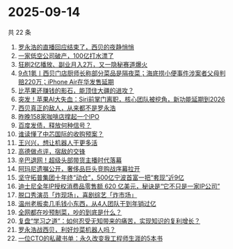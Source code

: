 # 2025-09-14

共 22 条

<!-- BEGIN 36KR -->
<!-- 最后更新时间 2025-09-14 08:45:16 +0800 -->
1. [罗永浩的直播回应结束了，西贝的夜静悄悄](https://36kr.com/p/3464443525371529)
1. [一家低空公司破产，100亿打水漂了](https://36kr.com/p/3464862733063814)
1. [狂刷2亿播放、副业月入2万，又一隐秘赛道爆火](https://36kr.com/p/3464619080652422)
1. [9点1氪丨西贝门店厨师长称部分菜品是隔夜菜；海底捞小便事件涉案者父母判赔220万；iPhone Air在华发售延期](https://36kr.com/p/3463950592366215)
1. [比苹果还赚钱的影石，能顶住大疆的进攻？](https://36kr.com/p/3464455763137922)
1. [突发！苹果AI大失血：Siri前掌门离职，核心团队被挖角，新功能延期到2026](https://36kr.com/p/3464729146250886)
1. [西贝真正的敌人，从来都不是罗永浩](https://36kr.com/p/3464839499798150)
1. [昨晚158家咖啡店撑起一个IPO](https://36kr.com/p/3464569170351490)
1. [百度发债，释放何种信号？](https://36kr.com/p/3464461935203715)
1. [谁读懂了中芯国际的收购预案？](https://36kr.com/p/3464756066719111)
1. [王兴兴，想让机器人干更多活](https://36kr.com/p/3464525286708614)
1. [高德做点评，宿敌的交锋](https://36kr.com/p/3464550514579840)
1. [辛巴退网！超级头部带货主播时代落幕](https://36kr.com/p/3464665336665736)
1. [阿玛尼遗嘱公开，奢侈品巨头竞购战序幕拉开](https://36kr.com/p/3464831255287168)
1. [坚守拓普集团十年终“动仓”，500亿宁波首富一把“套现”近9亿](https://36kr.com/p/3463766399326596)
1. [迪士尼全年IP授权消费品零售额 620 亿美元，秘诀是“它不只是一家IP公司”](https://36kr.com/p/3463454008071560)
1. [脱口秀演员「炸现场」，喜剧综艺「炸市场」](https://36kr.com/p/3465101525374597)
1. [温州老板卖几毛钱小东西，从4人团队干到年销过亿](https://36kr.com/p/3465165552948868)
1. [全网都在吵预制菜，吵的到底是什么？](https://36kr.com/p/3464520258737792)
1. [复盘“学习之道”：如何忍受无知带来的痛苦，实现知识的复利增长？](https://36kr.com/p/3435205731208583)
1. [罗永浩战西贝，利好炒菜机器人吗？](https://36kr.com/p/3464883547198851)
1. [一位CTO的私藏书单：永久改变我工程师生涯的5本书](https://36kr.com/p/3436685002820996)
<!-- END 36KR -->